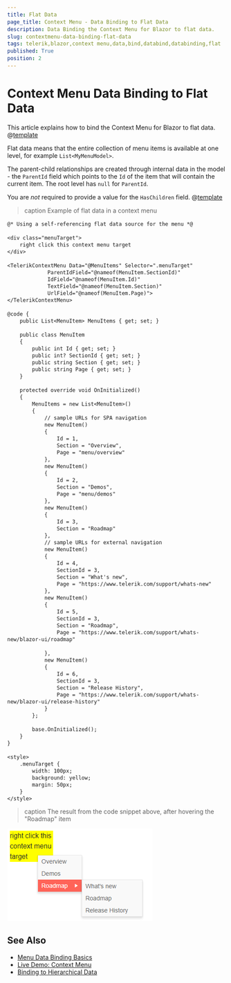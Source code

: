 ```yaml
---
title: Flat Data
page_title: Context Menu - Data Binding to Flat Data
description: Data Binding the Context Menu for Blazor to flat data.
slug: contextmenu-data-binding-flat-data
tags: telerik,blazor,context menu,data,bind,databind,databinding,flat
published: True
position: 2
---
```


# Context Menu Data Binding to Flat Data

This article explains how to bind the Context Menu for Blazor to flat data. 
@[template](/_contentTemplates/menu/basic-example.md#context-menudata-binding-basics-link)


Flat data means that the entire collection of menu items is available at one level, for example `List<MyMenuModel>`.

The parent-child relationships are created through internal data in the model - the `ParentId` field which points to the `Id` of the item that will contain the current item. The root level has `null` for `ParentId`.

You are *not* required to provide a value for the `HasChildren` field. @[template](/_contentTemplates/menu/basic-example.md#has-children-behavior)

>caption Example of flat data in a context menu

````RAZOR
@* Using a self-referencing flat data source for the menu *@

<div class="menuTarget">
    right click this context menu target
</div>

<TelerikContextMenu Data="@MenuItems" Selector=".menuTarget"
             ParentIdField="@nameof(MenuItem.SectionId)"
             IdField="@nameof(MenuItem.Id)"
             TextField="@nameof(MenuItem.Section)"
             UrlField="@nameof(MenuItem.Page)">
</TelerikContextMenu>

@code {
    public List<MenuItem> MenuItems { get; set; }

    public class MenuItem
    {
        public int Id { get; set; }
        public int? SectionId { get; set; }
        public string Section { get; set; }
        public string Page { get; set; }
    }

    protected override void OnInitialized()
    {
        MenuItems = new List<MenuItem>()
        {
            // sample URLs for SPA navigation
            new MenuItem()
            {
                Id = 1,
                Section = "Overview",
                Page = "menu/overview"
            },
            new MenuItem()
            {
                Id = 2,
                Section = "Demos",
                Page = "menu/demos"
            },
            new MenuItem()
            {
                Id = 3,
                Section = "Roadmap"
            },
            // sample URLs for external navigation
            new MenuItem()
            {
                Id = 4,
                SectionId = 3,
                Section = "What's new",
                Page = "https://www.telerik.com/support/whats-new"
            },
            new MenuItem()
            {
                Id = 5,
                SectionId = 3,
                Section = "Roadmap",
                Page = "https://www.telerik.com/support/whats-new/blazor-ui/roadmap"

            },
            new MenuItem()
            {
                Id = 6,
                SectionId = 3,
                Section = "Release History",
                Page = "https://www.telerik.com/support/whats-new/blazor-ui/release-history"
            }
        };

        base.OnInitialized();
    }
}

<style>
    .menuTarget {
        width: 100px;
        background: yellow;
        margin: 50px;
    }
</style>
````

>caption The result from the code snippet above, after hovering the "Roadmap" item

![Blazor Context Menu Flat Data Overview](images/context-menu-flat-data-overview.png)


## See Also

  * [Menu Data Binding Basics](slug://components/menu/data-binding/overview)
  * [Live Demo: Context Menu](https://demos.telerik.com/blazor-ui/contextmenu/overview)
  * [Binding to Hierarchical Data](slug://components/menu/data-binding/hierarchical-data)

